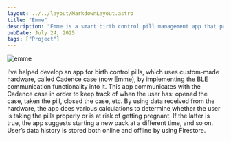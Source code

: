 ```yaml
---
layout: ../../layout/MarkdownLayout.astro
title: "Emme"
description: "Emme is a smart birth control pill management app that pairs with a Cadence case via BLE. The system tracks pill usage, monitors adherence, and provides timely recommendations for maintaining effective birth control. User data is securely stored using Firestore for both online and offline access."
pubDate: July 24, 2025
tags: ["Project"]
---
```


![emme](/images/emme.png)

I’ve helped develop an app for birth control pills, which uses custom-made hardware, called Cadence case (now Emme), by implementing the BLE communication functionality into it. This app communicates with the Cadence case in order to keep track of when the user has: opened the case, taken the pill, closed the case, etc. By using data received from the hardware, the app does various calculations to determine whether the user is taking the pills properly or is at risk of getting pregnant. If the latter is true, the app suggests starting a new pack at a different time, and so on. User’s data history is stored both online and offline by using Firestore.